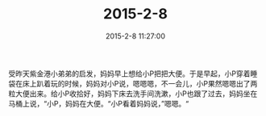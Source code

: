 ﻿---
title: '2015-2-8'
date: 2015-2-8 11:27:00
tags:
categories: 爸爸
---
受昨天紫金港小弟弟的启发，妈妈早上想给小P把把大便。于是早起，小P穿着睡袋在床上趴着玩的时候，妈妈对小P说，嗯嗯嗯，不一会儿，小P果然嗯嗯出了两粒大便出来。给小P收拾好，妈妈下床去洗手间洗漱，小P也跟了过去，妈妈坐在马桶上说，“小P，妈妈在大便。“小P看着妈妈说，”嗯嗯。“ ​​​​ 